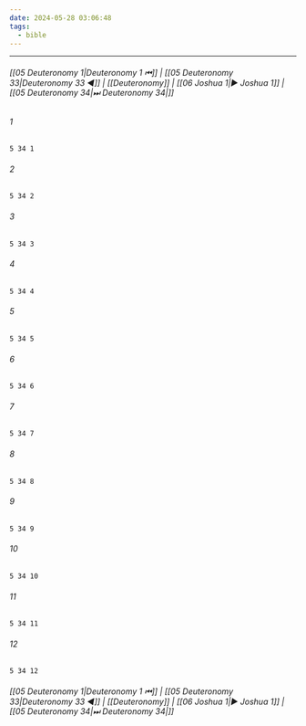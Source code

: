 ```yaml
---
date: 2024-05-28 03:06:48
tags:
  - bible
---
```

___

###### [[05 Deuteronomy 1|Deuteronomy 1 ⏮]] | [[05 Deuteronomy 33|Deuteronomy 33 ◀]] | [[Deuteronomy]] | [[06 Joshua 1|▶ Joshua 1]] | [[05 Deuteronomy 34|⏭ Deuteronomy 34|]]

###### 1
``` verse
5 34 1 
```
###### 2
``` verse
5 34 2 
```
###### 3
``` verse
5 34 3 
```
###### 4
``` verse
5 34 4 
```
###### 5
``` verse
5 34 5 
```
###### 6
``` verse
5 34 6 
```
###### 7
``` verse
5 34 7 
```
###### 8
``` verse
5 34 8 
```
###### 9
``` verse
5 34 9 
```
###### 10
``` verse
5 34 10 
```
###### 11
``` verse
5 34 11 
```
###### 12
``` verse
5 34 12 
```

###### [[05 Deuteronomy 1|Deuteronomy 1 ⏮]] | [[05 Deuteronomy 33|Deuteronomy 33 ◀]] | [[Deuteronomy]] | [[06 Joshua 1|▶ Joshua 1]] | [[05 Deuteronomy 34|⏭ Deuteronomy 34|]]

